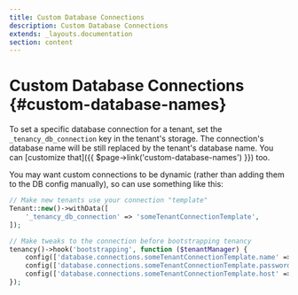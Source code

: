 ```yaml
---
title: Custom Database Connections
description: Custom Database Connections
extends: _layouts.documentation
section: content
---
```


# Custom Database Connections {#custom-database-names}

To set a specific database connection for a tenant, set the `_tenancy_db_connection` key in the tenant's storage. The connection's database name will be still replaced by the tenant's database name. You can [customize that]({{ $page->link('custom-database-names') }}) too.

You may want custom connections to be dynamic (rather than adding them to the DB config manually), so can use something like this:

```php
// Make new tenants use your connection "template"
Tenant::new()->withData([
    '_tenancy_db_connection' => 'someTenantConnectionTemplate',
]);

// Make tweaks to the connection before bootstrapping tenancy
tenancy()->hook('bootstrapping', function ($tenantManager) {
    config(['database.connections.someTenantConnectionTemplate.name' => $tenantManager->tenant['database_name']]);
    config(['database.connections.someTenantConnectionTemplate.password' => $tenantManager->tenant['database_password']]);
    config(['database.connections.someTenantConnectionTemplate.host' => $tenantManager->tenant['database_host']]);
});
```
